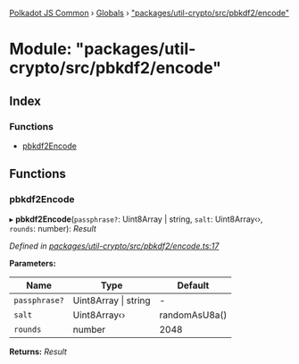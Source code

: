 [Polkadot JS Common](../README.md) › [Globals](../globals.md) › ["packages/util-crypto/src/pbkdf2/encode"](_packages_util_crypto_src_pbkdf2_encode_.md)

# Module: "packages/util-crypto/src/pbkdf2/encode"

## Index

### Functions

* [pbkdf2Encode](_packages_util_crypto_src_pbkdf2_encode_.md#pbkdf2encode)

## Functions

###  pbkdf2Encode

▸ **pbkdf2Encode**(`passphrase?`: Uint8Array | string, `salt`: Uint8Array‹›, `rounds`: number): *Result*

*Defined in [packages/util-crypto/src/pbkdf2/encode.ts:17](https://github.com/polkadot-js/common/blob/88ecda70/packages/util-crypto/src/pbkdf2/encode.ts#L17)*

**Parameters:**

Name | Type | Default |
------ | ------ | ------ |
`passphrase?` | Uint8Array &#124; string | - |
`salt` | Uint8Array‹› | randomAsU8a() |
`rounds` | number | 2048 |

**Returns:** *Result*
